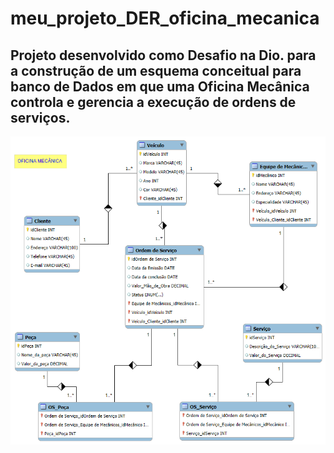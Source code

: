 # meu_projeto_DER_oficina_mecanica
## Projeto desenvolvido como Desafio na Dio. para a construção de um esquema conceitual para banco de Dados em que uma Oficina Mecânica controla e gerencia a execução de ordens de serviços.

<img src="https://github.com/lipenspereira39/meu_projeto_DER_oficina_mecanica/blob/main/Oficina_mecanica.png" alt="DER - Oficina Mecânica">
